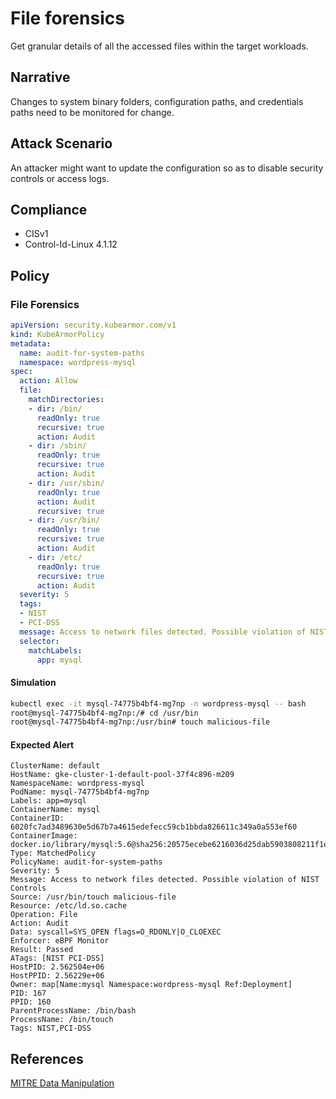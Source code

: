 # File forensics
Get granular details of all the accessed files within the target workloads.

## Narrative
Changes to system binary folders, configuration paths, and credentials paths need to be monitored for change.

## Attack Scenario
An attacker might want to update the configuration so as to disable security controls or access logs.

## Compliance
- CISv1
- Control-Id-Linux 4.1.12

## Policy
### File Forensics
```yaml
apiVersion: security.kubearmor.com/v1
kind: KubeArmorPolicy
metadata:
  name: audit-for-system-paths
  namespace: wordpress-mysql
spec:
  action: Allow
  file:
    matchDirectories:
    - dir: /bin/
      readOnly: true
      recursive: true
      action: Audit
    - dir: /sbin/
      readOnly: true
      recursive: true
      action: Audit
    - dir: /usr/sbin/
      readOnly: true
      action: Audit
      recursive: true
    - dir: /usr/bin/
      readOnly: true
      recursive: true
      action: Audit
    - dir: /etc/
      readOnly: true
      recursive: true
      action: Audit
  severity: 5
  tags:
  - NIST
  - PCI-DSS
  message: Access to network files detected. Possible violation of NIST Controls
  selector:
    matchLabels:
      app: mysql
```
#### Simulation
```sh
kubectl exec -it mysql-74775b4bf4-mg7np -n wordpress-mysql -- bash
root@mysql-74775b4bf4-mg7np:/# cd /usr/bin
root@mysql-74775b4bf4-mg7np:/usr/bin# touch malicious-file
```

#### Expected Alert
```
ClusterName: default
HostName: gke-cluster-1-default-pool-37f4c896-m209
NamespaceName: wordpress-mysql
PodName: mysql-74775b4bf4-mg7np
Labels: app=mysql
ContainerName: mysql
ContainerID: 6020fc7ad3489630e5d67b7a4615edefecc59cb1bbda826611c349a0a553ef60
ContainerImage: docker.io/library/mysql:5.6@sha256:20575ecebe6216036d25dab5903808211f1e9ba63dc7825ac20cb975e34cfcae
Type: MatchedPolicy
PolicyName: audit-for-system-paths
Severity: 5
Message: Access to network files detected. Possible violation of NIST Controls
Source: /usr/bin/touch malicious-file
Resource: /etc/ld.so.cache
Operation: File
Action: Audit
Data: syscall=SYS_OPEN flags=O_RDONLY|O_CLOEXEC
Enforcer: eBPF Monitor
Result: Passed
ATags: [NIST PCI-DSS]
HostPID: 2.562504e+06
HostPPID: 2.56229e+06
Owner: map[Name:mysql Namespace:wordpress-mysql Ref:Deployment]
PID: 167
PPID: 160
ParentProcessName: /bin/bash
ProcessName: /bin/touch
Tags: NIST,PCI-DSS
```

## References
[MITRE Data Manipulation](https://attack.mitre.org/techniques/T1602/)<br />



